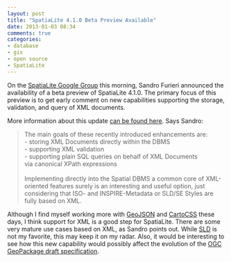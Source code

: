 ```yaml
---
layout: post
title: "SpatiaLite 4.1.0 Beta Preview Available"
date: 2013-01-03 08:34
comments: true
categories: 
- database
- gis
- open source
- SpatiaLite
---
```


On the [SpatiaLite Google Group](https://groups.google.com/forum/?fromgroups#!forum/spatialite-users) this morning, Sandro Furieri announced the availability of a beta preview of SpatiaLite 4.1.0. The primary focus of this preview is to get early comment on new capabilities supporting the storage, validation, and query of XML documents. 

More information about this update [can be found here](https://www.gaia-gis.it/fossil/libspatialite/wiki?name=XmlBlob+and+VirtualXPath). Says Sandro:

<blockquote>
The main goals of these recently introduced enhancements are:<br/>
- storing XML Documents directly within the DBMS <br/>
- supporting XML validation<br/>
- supporting plain SQL queries on behalf of XML Documents <br/>
  via canonical XPath expressions<br/>
<br/>
Implementing directly into the Spatial DBMS a common core of 
XML-oriented features surely is an interesting and useful option,
just considering that ISO- and INSPIRE-Metadata or SLD/SE Styles 
are fully based on XML.
</blockquote>

Although I find myself working more with [GeoJSON](http://geojson.org) and [CartoCSS](http://developmentseed.org/blog/2011/feb/09/introducing-carto-css-map-styling-language/) these days, I think support for XML is a good step for SpatiaLite. There are some very mature use cases based on XML, as Sandro points out. While [SLD](http://www.opengeospatial.org/standards/sld) is not my favorite, this may keep it on my radar. Also, it would be interesting to see how this new capability would possibly affect the evolution of the [OGC GeoPackage draft specification](http://www.opengeospatial.org/projects/groups/geopackageswg).